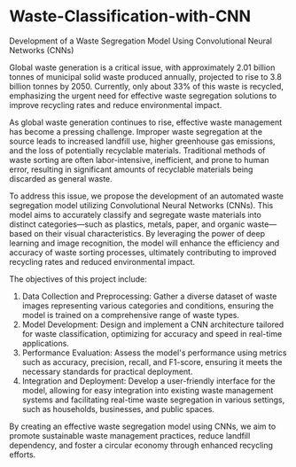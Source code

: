 # Waste-Classification-with-CNN
Development of a Waste Segregation Model Using Convolutional Neural Networks (CNNs)

Global waste generation is a critical issue, with approximately 2.01 billion tonnes of municipal solid waste produced annually, projected to rise to 3.8 billion tonnes by 2050. Currently, only about 33% of this waste is recycled, emphasizing the urgent need for effective waste segregation solutions to improve recycling rates and reduce environmental impact.

As global waste generation continues to rise, effective waste management has become a pressing challenge. Improper waste segregation at the source leads to increased landfill use, higher greenhouse gas emissions, and the loss of potentially recyclable materials. Traditional methods of waste sorting are often labor-intensive, inefficient, and prone to human error, resulting in significant amounts of recyclable materials being discarded as general waste.

To address this issue, we propose the development of an automated waste segregation model utilizing Convolutional Neural Networks (CNNs). This model aims to accurately classify and segregate waste materials into distinct categories—such as plastics, metals, paper, and organic waste—based on their visual characteristics. By leveraging the power of deep learning and image recognition, the model will enhance the efficiency and accuracy of waste sorting processes, ultimately contributing to improved recycling rates and reduced environmental impact.

The objectives of this project include:

1. Data Collection and Preprocessing: Gather a diverse dataset of waste images representing various categories and conditions, ensuring the model is trained on a comprehensive range of waste types.
2. Model Development: Design and implement a CNN architecture tailored for waste classification, optimizing for accuracy and speed in real-time applications.
3. Performance Evaluation: Assess the model's performance using metrics such as accuracy, precision, recall, and F1-score, ensuring it meets the necessary standards for practical deployment.
4. Integration and Deployment: Develop a user-friendly interface for the model, allowing for easy integration into existing waste management systems and facilitating real-time waste segregation in various settings, such as households, businesses, and public spaces.

By creating an effective waste segregation model using CNNs, we aim to promote sustainable waste management practices, reduce landfill dependency, and foster a circular economy through enhanced recycling efforts.
